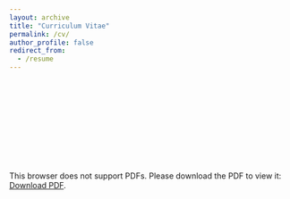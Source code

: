 ```yaml
---
layout: archive
title: "Curriculum Vitae"
permalink: /cv/
author_profile: false
redirect_from:
  - /resume
---
```


<object data="https://lijingwang.github.io/files/Lijing_CV_Oct2_2025.pdf" type="application/pdf" width="750px" height="750px">
    <embed src="https://lijingwang.github.io/files/Lijing_CV_Oct2_2025.pdf" type="application/pdf">
        <p>This browser does not support PDFs. Please download the PDF to view it: <a href="https://lijingwang.github.io/files/Lijing_CV_Oct2_2025.pdf">Download PDF</a>.</p>
    </embed>
</object>

